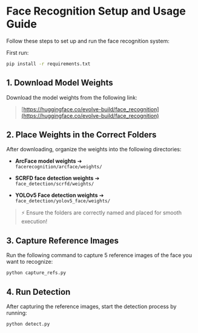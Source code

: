 # Face Recognition Setup and Usage Guide

Follow these steps to set up and run the face recognition system:

First run: 
```bash
pip install -r requirements.txt
```

## 1. Download Model Weights

Download the model weights from the following link:

> [https://huggingface.co/evolve-build/face_recognition](https://huggingface.co/evolve-build/face_recognition)

## 2. Place Weights in the Correct Folders

After downloading, organize the weights into the following directories:

- **ArcFace model weights** ➔  
  `facerecognition/arcface/weights/`
  
- **SCRFD face detection weights** ➔  
  `face_detection/scrfd/weights/`
  
- **YOLOv5 Face detection weights** ➔  
  `face_detection/yolov5_face/weights/`

> ⚡ Ensure the folders are correctly named and placed for smooth execution!

## 3. Capture Reference Images

Run the following command to capture 5 reference images of the face you want to recognize:

```bash
python capture_refs.py
```

## 4. Run Detection

After capturing the reference images, start the detection process by running:

```bash
python detect.py
```
